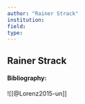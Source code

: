 ```yaml
---
author: "Rainer Strack"
institution:
field:
type:
---
```


## Rainer Strack
#### Bibliography:

![[@Lorenz2015-un]]